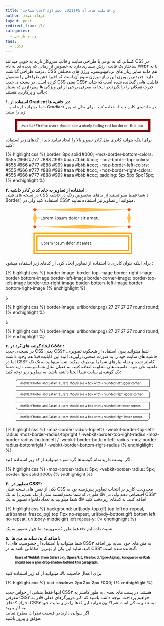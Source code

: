 ```yaml
---
title: 'شناخت CSS۳ و قابلیت های آن &#8211; بخش اول'
author: فرهاد عیدی
layout: post
redirect_from: /5/
categories:
  - وب و طراحی
tags:
  - CSS3
---
```

کسانی که به نوعی با طراحی سایت و قالب سروکار دارند به خوبی میدانند CSS در ساختار یک قالب ارزش بسیاری دارد به خصوص از زمانی که پدیده ای به نام Web۲ پا به عرصه طراحی گذاشت. CSS هم مانند سایر زبان های برنامهنویسی، ورژن های مختلفی دارد. جدیدترین ورژن این زبان، ورژن سوم آن است که اخیرا ذهن طراحان را مشغول کرده است. در نسخه ی جدید CSS یعنی CSS۳ قابلیت هایی گنجانده شده است که شاید حیرت همگان را برانگیزد.در اینجا به معرفی برخی از این ویژگی ها میپردازیم که بسیار جالب و پرکاربرد هستند:

<!-- more -->

  
**۱. استفاده از Gradient در حاشیه ها:**  
شما میتوانید از خاصیت Gradient در حاشیه‌‌ی کادر خود استفاده کنید. برای مثال تصویر زیر را ببینید:

<div align="center">
  <a href="/asset/legacy/css3-border-1.gif"><img alt="Border in CSS3" src="/asset/legacy/css3-border-1.gif" width="445" height="43" /></a>
</div>

برای اینکه بتوانید کادری مثل کادر تصویر بالا را ایجاد نمایید باید از کدهای زیر استفاده کنید:  

{% highlight css %}
border: 8px solid #000;
-moz-border-bottom-colors: #555 #666 #777 #888 #999 #aaa #bbb #ccc;
-moz-border-top-colors:    #555 #666 #777 #888 #999 #aaa #bbb #ccc;
-moz-border-left-colors:   #555 #666 #777 #888 #999 #aaa #bbb #ccc;
-moz-border-right-colors:  #555 #666 #777 #888 #999 #aaa #bbb #ccc;
padding: 5px 5px 5px 15px;
{% endhighlight %}


**۲. استفاده از تصاویر به جای کد در کادر حاشیه :**  
در نسخه های قبلی CSS شما فقط میتوانستید از کدهای مخصوص رنگ در حاشیه ( Border ) استفاده کنید ولی در CSS۳ میتوانید از تصاویر نیز استفاده نمایید.

<div align="center">
  <a href="/asset/legacy/css3-border-2.gif"><img alt="Border in CSS3" src="/asset/legacy/css3-border-2.gif" /></a>
</div>

<div align="center">
  <a href="/asset/legacy/css3-border-3.gif"><img alt="Border in CSS3" src="/asset/legacy/css3-border-3.gif" /></a>
</div>

برای اینکه بتوان کادری با استفاده از تصاویر ایجاد کرد، از کدهای زیر استفاده میشود :  

{% highlight css %}
border-image:
border-top-image
border-right-image
border-bottom-image
border-left-image
border-corner-image:
border-top-left-image
border-top-right-image
border-bottom-left-image
border-bottom-right-image
{% endhighlight %}

یا  

{% highlight css %}
border-image: url(border.png) 27 27 27 27 round round;
{% endhighlight %}

یا

{% highlight css %}
border-image: url(border.png) 27 27 27 27 round round;
{% endhighlight %}

**۳. ایجاد گوشه های گرد در CSS۳ :**  
در نسخه‌ی جدید CSS یعنی CSS۳ شما میتوانید بدون استفاده از هیچگونه تصویری، حاشیه های سایت خود را به صورت منحنی درآورید. البته این قابلیت قبلا هم وجود داشت اما در CSS۳ کاملتر شده و تمام نیازهای شما را برطرف میکند. شما میتوانید به تک تک حاشیه های خود، خاصیت های متفاوت اضافه کنید. به عنوان مثال شما دوست دارید فقط یک گوشه ی سایت شما انحنا داشته باشد. به تصاویر زیر توجه کنید:

<div align="center">
  <a href="/asset/legacy/css3-border-4.gif"><img alt="Border in CSS3" src="/asset/legacy/css3-border-4.gif" width="445" height="140" /></a>
</div>

{% highlight css %}
-moz-border-radius-topleft / -webkit-border-top-left-radius
-moz-border-radius-topright / -webkit-border-top-right-radius
-moz-border-radius-bottomleft / -webkit-border-bottom-left-radius
-moz-border-radius-bottomright / -webkit-border-bottom-right-radius
{% endhighlight %}

اگر دوست دارید تمام گوشه ها گرد شوند میتوانید از کد زیر استفاده کنید:  

{% highlight css %}
-moz-border-radius: 5px;
-webkit-border-radius: 5px;
border: 1px solid #000;
{% endhighlight %}

**۴.  تصاویر در CSS۳ :**  
یکی از نقص های نسخه قبلی CSS محدودیت کاربر در انتخاب تصاویر پس‌زمینه بود به طوری که شما نمیتوانستید بیش از یک تصویر را به یک div اختصاص دهید ولی در CSS۳ شما میتوانید به تعداد دلخواه تصویر به یک div اضافه کنید. به کدهای زیر دقت کنید:

{% highlight css %}
background: url(body-top.gif) top left no-repeat,
url(banner_fresco.jpg) top 11px no-repeat,
url(body-bottom.gif) bottom left no-repeat,
url(body-middle.gif) left repeat-y;
{% endhighlight %}

همانطور که می‌بینید، ما چهار تصویر به یک div نسبت داده ایم.

**۵.  اضافه کردن سایه به متن ها:**  
۱. شما میتوانید با استفاده از خصوصیت های CSS۳ به متن های خود، سایه نیز اضافه کنید. شاید این یکی از بهترین امکاناتی باشد به در CSS۳ گنجانده شده است.

<div align="center">
  <a href="/asset/legacy/css3-text-shadow.gif"><img alt="Text Shadow in CSS3" src="/asset/legacy/css3-text-shadow.gif" width="445" height="33" /></a>
</div>

برای اعمال خاصیت بالا، میتوانید از کد زیر استفاده کنید:

{% highlight css %}
text-shadow: 2px 2px 2px #000;
{% endhighlight %}

اینها فقط بخشی از خواص جدید CSS۳ هستند. در پست های بعدی، به طور کاملتر به معرفی CSS۳ خواهیم پرداخت. توجه داشته باشید که اکثر مرورگرهای فعلی قادر به اجرای کدهای CSS۳ نیستند و ممکن است هم اکنون نتوانید این کدها را در وبسایت خود به کار ببرید.  
اگر سوالی دارید در قسمت نظرات مطرح نمایید  
موفق و پیروز باشید.